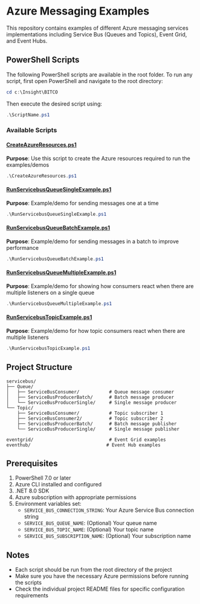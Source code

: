 # Azure Messaging Examples

This repository contains examples of different Azure messaging services implementations including Service Bus (Queues and Topics), Event Grid, and Event Hubs.

## PowerShell Scripts

The following PowerShell scripts are available in the root folder. To run any script, first open PowerShell and navigate to the root directory:

```powershell
cd c:\Insight\BITCO
```

Then execute the desired script using:

```powershell
.\ScriptName.ps1
```

### Available Scripts

#### [CreateAzureResources.ps1](./CreateAzureResources.ps1)
**Purpose**: Use this script to create the Azure resources required to run the examples/demos

```powershell
.\CreateAzureResources.ps1
```

#### [RunServicebusQueueSingleExample.ps1](./RunServicebusQueueSingleExample.ps1)

**Purpose**: Example/demo for sending messages one at a time

```powershell
.\RunServicebusQueueSingleExample.ps1
```

#### [RunServicebusQueueBatchExample.ps1](./RunServicebusQueueBatchExample.ps1)

**Purpose**: Example/demo for sending messages in a batch to improve performance

```powershell
.\RunServicebusQueueBatchExample.ps1
```

#### [RunServicebusQueueMultipleExample.ps1](./RunServicebusQueueMultipleExample.ps1)

**Purpose**: Example/demo for showing how consumers react when there are multiple listeners on a single queue

```powershell
.\RunServicebusQueueMultipleExample.ps1
```

#### [RunServicebusTopicExample.ps1](./RunServicebusTopicExample.ps1)

**Purpose**: Example/demo for how topic consumers react when there are multiple listeners

```powershell
.\RunServicebusTopicExample.ps1
```

## Project Structure

```
servicebus/
├── Queue/
│   ├── ServiceBusConsumer/           # Queue message consumer
│   ├── ServiceBusProducerBatch/      # Batch message producer
│   └── ServiceBusProducerSingle/     # Single message producer
└── Topic/
    ├── ServiceBusConsumer/           # Topic subscriber 1
    ├── ServiceBusConsumer2/          # Topic subscriber 2
    ├── ServiceBusProducerBatch/      # Batch message publisher
    └── ServiceBusProducerSingle/     # Single message publisher

eventgrid/                            # Event Grid examples
eventhub/                            # Event Hub examples
```

## Prerequisites

1. PowerShell 7.0 or later
2. Azure CLI installed and configured
3. .NET 8.0 SDK
4. Azure subscription with appropriate permissions
5. Environment variables set:
   - `SERVICE_BUS_CONNECTION_STRING`: Your Azure Service Bus connection string
   - `SERVICE_BUS_QUEUE_NAME`: (Optional) Your queue name
   - `SERVICE_BUS_TOPIC_NAME`: (Optional) Your topic name
   - `SERVICE_BUS_SUBSCRIPTION_NAME`: (Optional) Your subscription name

## Notes

- Each script should be run from the root directory of the project
- Make sure you have the necessary Azure permissions before running the scripts
- Check the individual project README files for specific configuration requirements